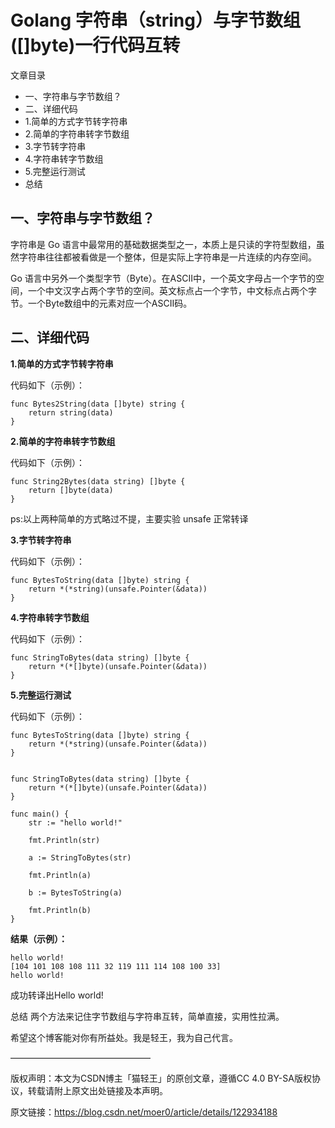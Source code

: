 # Golang 字符串（string）与字节数组([]byte)一行代码互转 #

文章目录

- 一、字符串与字节数组？
- 二、详细代码
- 1.简单的方式字节转字符串
- 2.简单的字符串转字节数组
- 3.字节转字符串
- 4.字符串转字节数组
- 5.完整运行测试
- 总结

## 一、字符串与字节数组？ ##

字符串是 Go 语言中最常用的基础数据类型之一，本质上是只读的字符型数组，虽然字符串往往都被看做是一个整体，但是实际上字符串是一片连续的内存空间。

Go 语言中另外一个类型字节（Byte）。在ASCII中，一个英文字母占一个字节的空间，一个中文汉字占两个字节的空间。英文标点占一个字节，中文标点占两个字节。一个Byte数组中的元素对应一个ASCII码。

## 二、详细代码 ##

**1.简单的方式字节转字符串**

代码如下（示例）：

```
func Bytes2String(data []byte) string {
	return string(data)
}
```

**2.简单的字符串转字节数组**

代码如下（示例）：

```
func String2Bytes(data string) []byte {
	return []byte(data)
}
```

ps:以上两种简单的方式略过不提，主要实验 unsafe 正常转译

**3.字节转字符串**

代码如下（示例）：

```
func BytesToString(data []byte) string {
	return *(*string)(unsafe.Pointer(&data))
}
```

**4.字符串转字节数组**

代码如下（示例）：

```
func StringToBytes(data string) []byte {
	return *(*[]byte)(unsafe.Pointer(&data))
}
```

**5.完整运行测试**

代码如下（示例）：

```
func BytesToString(data []byte) string {
	return *(*string)(unsafe.Pointer(&data))
}


func StringToBytes(data string) []byte {
	return *(*[]byte)(unsafe.Pointer(&data))
}

func main() {
	str := "hello world!"

	fmt.Println(str)

	a := StringToBytes(str)

	fmt.Println(a)

	b := BytesToString(a)

	fmt.Println(b)
}
```

**结果（示例）：**

```
hello world!
[104 101 108 108 111 32 119 111 114 108 100 33]
hello world!     
```

成功转译出Hello world!

总结
两个方法来记住字节数组与字符串互转，简单直接，实用性拉满。

希望这个博客能对你有所益处。我是轻王，我为自己代言。

————————————————

版权声明：本文为CSDN博主「猫轻王」的原创文章，遵循CC 4.0 BY-SA版权协议，转载请附上原文出处链接及本声明。

原文链接：https://blog.csdn.net/moer0/article/details/122934188